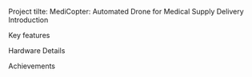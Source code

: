 Project tilte:  MediCopter: Automated Drone for Medical Supply Delivery
Introduction

Key features

Hardware Details

Achievements